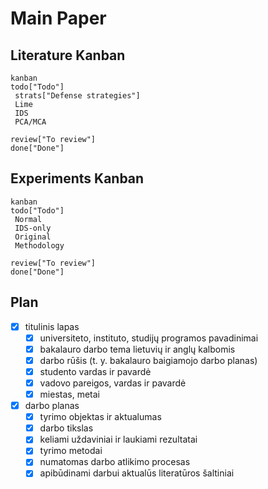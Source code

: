 # Main Paper

## Literature Kanban
```mermaid
kanban
todo["Todo"]
 strats["Defense strategies"]
 Lime
 IDS
 PCA/MCA

review["To review"]
done["Done"]
```

## Experiments Kanban
```mermaid
kanban
todo["Todo"]
 Normal
 IDS-only
 Original
 Methodology

review["To review"]
done["Done"]
```

## Plan

- [x] titulinis lapas
  - [x]  universiteto, instituto, studijų programos pavadinimai
  - [x]  bakalauro darbo tema lietuvių ir anglų kalbomis
  - [x]  darbo rūšis (t. y. bakalauro baigiamojo darbo planas)
  - [x]  studento vardas ir pavardė
  - [x]  vadovo pareigos, vardas ir pavardė
  - [x]  miestas, metai
- [x] darbo planas
  - [x]  tyrimo objektas ir aktualumas
  - [x]  darbo tikslas
  - [x]  keliami uždaviniai ir laukiami rezultatai
  - [x]  tyrimo metodai
  - [x]  numatomas darbo atlikimo procesas
  - [x]  apibūdinami darbui aktualūs literatūros šaltiniai